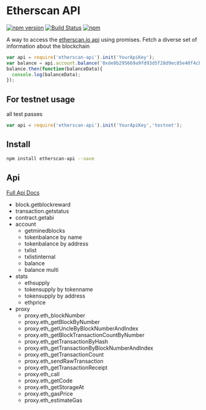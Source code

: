 # Etherscan API

[![npm version](https://badge.fury.io/js/etherscan-api.svg)](https://badge.fury.io/js/etherscan-api) [![Build Status](https://travis-ci.org/sebs/etherscan-api.svg?branch=master)](https://travis-ci.org/sebs/etherscan-api) [![npm](https://img.shields.io/npm/dt/etherscan-api.svg?maxAge=2592000)]()

A way to access the [etherscan.io api](https://etherscan.io/apis) using promises. Fetch a diverse set of information about the blockchain


```javascript
var api = require('etherscan-api').init('YourApiKey');
var balance = api.account.balance('0xde0b295669a9fd93d5f28d9ec85e40f4cb697bae');
balance.then(function(balanceData){
  console.log(balanceData);
});
```

## For testnet usage
all test passes
```javascript
var api = require('etherscan-api').init('YourApiKey','testnet');

```
## Install

 ```bash
 npm install etherscan-api --save
 ```
## Api

[Full Api Docs](https://sebs.github.io/etherscan-api/)

* block.getblockreward
* transaction.getstatus
* contract.getabi
* account
  * getminedblocks
  * tokenbalance by name
  * tokenbalance by address
  * txlist
  * txlistinternal
  * balance
  * balance multi
* stats
  * ethsupply
  * tokensupply by tokenname
  * tokensupply by address
  * ethprice
* proxy
  * proxy.eth_blockNumber
  * proxy.eth_getBlockByNumber
  * proxy.eth_getUncleByBlockNumberAndIndex
  * proxy.eth_getBlockTransactionCountByNumber
  * proxy.eth_getTransactionByHash
  * proxy.eth_getTransactionByBlockNumberAndIndex
  * proxy.eth_getTransactionCount
  * proxy.eth_sendRawTransaction
  * proxy.eth_getTransactionReceipt
  * proxy.eth_call
  * proxy.eth_getCode
  * proxy.eth_getStorageAt
  * proxy.eth_gasPrice
  * proxy.eth_estimateGas
